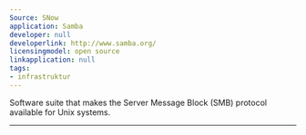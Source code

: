 ```yaml
---
Source: SNow
application: Samba
developer: null
developerlink: http://www.samba.org/
licensingmodel: open source
linkapplication: null
tags:
- infrastruktur
---
```

Software suite that makes the Server Message Block (SMB) protocol available for Unix systems.

---
